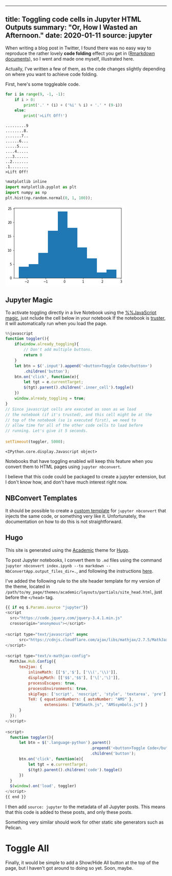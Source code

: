 
---
title: Toggling code cells in Jupyter HTML Outputs
summary: "Or, How I Wasted an Afternoon."
date: 2020-01-11
source: jupyter
---



When writing a blog post in Twitter, I found there was no easy way to
reproduce the rather lovely **code folding** effect you get in 
([Rmarkdown documents](https://bookdown.org/yihui/rmarkdown/html-document.html#code-folding)),
so I went and made one myself, illustrated here.

Actually, I've written a few of them, as the code changes slightly depending on where you want to achieve code folding.

First, here's some toggleable code.


```python
for i in range(9, -1, -1):
    if i > 0:
        print('.' * (i) + ('%i' % i) + '.' * (9-i))
    else:
        print('>Lift Off!')
```

    .........9
    ........8.
    .......7..
    ......6...
    .....5....
    ....4.....
    ...3......
    ..2.......
    .1........
    >Lift Off!



```python
%matplotlib inline
import matplotlib.pyplot as plt
import numpy as np
plt.hist(np.random.normal(0, 1, 100));
```


![png](./index_3_0.png)


## Jupyter Magic

To activate toggling directly in a live Notebook using
the [%%JavaScript magic](https://jupyter-notebook.readthedocs.io/en/stable/examples/Notebook/JavaScript%20Notebook%20Extensions.html), just nclude the cell below in your notebook
If the notebook is [truster](https://jupyter-notebook.readthedocs.io/en/stable/security.html),
it will automatically run when you load the page.


```javascript
%%javascript
function toggler(){
    if(window.already_toggling){
        // Don't add multiple buttons.
        return 0
    }
    let btn = $('.input').append('<button>Toggle Code</button>')
        .children('button');
    btn.on('click', function(e){
        let tgt = e.currentTarget;
        $(tgt).parent().children('.inner_cell').toggle()
    })
    window.already_toggling = true;
}
// Since javascript cells are executed as soon as we load
// the notebook (if it's trusted), and this cell might be at the
// top of the notebook (so is executed first), we need to
// allow time for all of the other code cells to load before
// running. Let's give it 5 seconds.

setTimeout(toggler, 5000);
```


    <IPython.core.display.Javascript object>


Notebooks that have toggling enabled will keep this feature
when you convert them to HTML pages using `jupyter nbconvert`.

I believe that this code could be packaged to create a jupyter extension, but I don't know how, and don't have much interest right now.

## NBConvert Templates

It should be possible to create a
[custom template](https://nbconvert.readthedocs.io/en/latest/customizing.html)
for `jupyter nbconvert` that injects the same code,
or something very like it.
Unfortunately, the documentation on how to do this is not straightforward.


## Hugo

This site is generated using the [Academic](https://github.com/gcushen/hugo-academic) theme for 
[Hugo](https://gohugo.io/).


To post Jupyter notebooks, I convert them to `.md` files using the command
`jupyter nbconvert index.ipynb --to markdown --NbConvertApp.output_files_dir=.`,
and following the instructions [here](https://github.com/gcushen/hugo-academic/blob/master/exampleSite/content/post/jupyter/index.md).

I've added the following rule to the site header template for my version of the theme,
located in `/path/to/my_page/themes/academic/layouts/partials/site_head.html`,
just before the `</head>` tag.


```js
{{ if eq $.Params.source "jupyter"}}
<script
  src="https://code.jquery.com/jquery-3.4.1.min.js"
  crossorigin="anonymous"></script>

<script type="text/javascript" async
      src="https://cdnjs.cloudflare.com/ajax/libs/mathjax/2.7.5/MathJax.js?config=TeX-MML-AM_CHTML">
</script>

<script type="text/x-mathjax-config">
  MathJax.Hub.Config({
      tex2jax: {
          inlineMath: [['$','$'], ['\\(','\\)']],
          displayMath: [['$$','$$'], ['\[','\]']],
          processEscapes: true,
          processEnvironments: true,
          skipTags: ['script', 'noscript', 'style', 'textarea', 'pre'],
          TeX: { equationNumbers: { autoNumber: "AMS" },
                 extensions: ["AMSmath.js", "AMSsymbols.js"] }
      }
  });
</script>

<script>
  function toggler(){
      let btn = $('.language-python').parent()
                                     .prepend('<button>Toggle Code</button>')
                                     .children('button');
      btn.on('click', function(e){
          let tgt = e.currentTarget;
          $(tgt).parent().children('code').toggle()
      })
  }
  $(window).on('load', toggler)
</script>
{{ end }}
```

I then add `source: jupyter` to the metadata of all Jupyter posts.
This means that this code is added to these posts, and only these posts.

Something very similar should work for other static site generators such as Pelican.



# Toggle All

Finally, it would be simple to add a Show/Hide All button at the top of the page, but I haven't got around to doing so yet. Soon, maybe.
